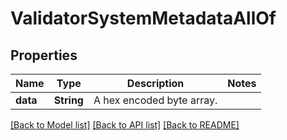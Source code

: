 # ValidatorSystemMetadataAllOf

## Properties

Name | Type | Description | Notes
------------ | ------------- | ------------- | -------------
**data** | **String** | A hex encoded byte array. | 

[[Back to Model list]](../README.md#documentation-for-models) [[Back to API list]](../README.md#documentation-for-api-endpoints) [[Back to README]](../README.md)


